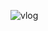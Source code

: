 ![vlog](https://cloud.githubusercontent.com/assets/9246693/6094614/396df024-aee6-11e4-9e68-7d7b7a15432c.png)
